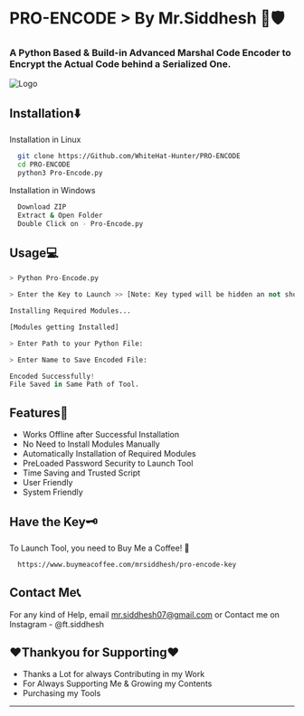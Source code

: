 
# PRO-ENCODE > By Mr.Siddhesh 🔐🛡️

### A Python Based & Build-in Advanced Marshal Code Encoder to Encrypt the Actual Code behind a Serialized One.


![Logo](https://www.thepythoncode.com/media/articles/make-a-ransomware-in-python.jpg)


## Installation⬇️

Installation in Linux

```bash
  git clone https://Github.com/WhiteHat-Hunter/PRO-ENCODE
  cd PRO-ENCODE
  python3 Pro-Encode.py
```
Installation in Windows

```bash
  Download ZIP
  Extract & Open Folder  
  Double Click on - Pro-Encode.py
```
    
## Usage💻

```Python
> Python Pro-Encode.py

> Enter the Key to Launch >> [Note: Key typed will be hidden an not shown in terminal or console]

Installing Required Modules...

[Modules getting Installed]

> Enter Path to your Python File: 

> Enter Name to Save Encoded File: 

Encoded Successfully!
File Saved in Same Path of Tool.
```


## Features💠

- Works Offline after Successful Installation
- No Need to Install Modules Manually
- Automatically Installation of Required Modules
- PreLoaded Password Security to Launch Tool
- Time Saving and Trusted Script
- User Friendly
- System Friendly


## Have the Key🗝️ 

To Launch Tool, you need to Buy Me a Coffee! 🍵

```bash
  https://www.buymeacoffee.com/mrsiddhesh/pro-encode-key
```


## Contact Me📞

For any kind of Help, email mr.siddhesh07@gmail.com or Contact me on Instagram - @ft.siddhesh

## ❤️Thankyou for Supporting❤️

- Thanks a Lot for always Contributing in my Work
- For Always Supporting Me & Growing my Contents
- Purchasing my Tools

______________
